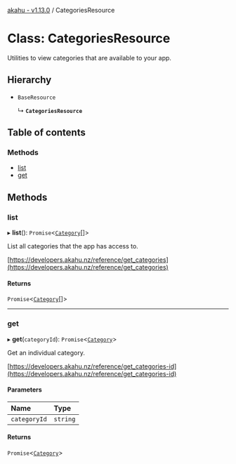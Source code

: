 [akahu - v1.13.0](../README.md) / CategoriesResource

# Class: CategoriesResource

Utilities to view categories that are available to your app.

## Hierarchy

- `BaseResource`

  ↳ **`CategoriesResource`**

## Table of contents

### Methods

- [list](CategoriesResource.md#list)
- [get](CategoriesResource.md#get)

## Methods

### list

▸ **list**(): `Promise`<[`Category`](../README.md#category)[]\>

List all categories that the app has access to.

[https://developers.akahu.nz/reference/get_categories](https://developers.akahu.nz/reference/get_categories)

#### Returns

`Promise`<[`Category`](../README.md#category)[]\>

___

### get

▸ **get**(`categoryId`): `Promise`<[`Category`](../README.md#category)\>

Get an individual category.

[https://developers.akahu.nz/reference/get_categories-id](https://developers.akahu.nz/reference/get_categories-id)

#### Parameters

| Name | Type |
| :------ | :------ |
| `categoryId` | `string` |

#### Returns

`Promise`<[`Category`](../README.md#category)\>
